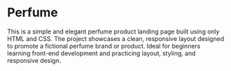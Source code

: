 # Perfume
This is a simple and elegant perfume product landing page built using only HTML and CSS. The project showcases a clean, responsive layout designed to promote a fictional perfume brand or product. Ideal for beginners learning front-end development and practicing layout, styling, and responsive design.
